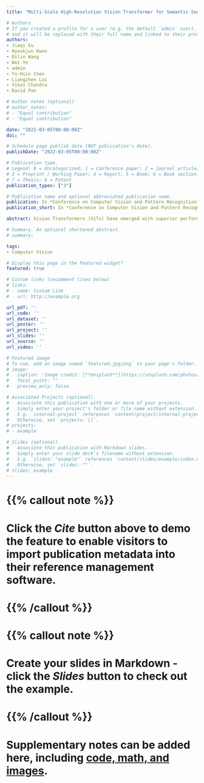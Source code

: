 ```yaml
---
title: "Multi-Scale High-Resolution Vision Transformer for Semantic Segmentation"

# Authors
# If you created a profile for a user (e.g. the default `admin` user), write the username (folder name) here 
# and it will be replaced with their full name and linked to their profile.
authors:
- Jiaqi Gu
- Hyoukjun Kwon
- Dilin Wang
- Wei Ye
- admin
- Yu-Hsin Chen
- Liangzhen Lai
- Vikas Chandra
- David Pan

# Author notes (optional)
# author_notes:
# - "Equal contribution"
# - "Equal contribution"

date: "2022-03-05T00:00:00Z"
doi: ""

# Schedule page publish date (NOT publication's date).
publishDate: "2022-03-05T00:00:00Z"

# Publication type.
# Legend: 0 = Uncategorized; 1 = Conference paper; 2 = Journal article;
# 3 = Preprint / Working Paper; 4 = Report; 5 = Book; 6 = Book section;
# 7 = Thesis; 8 = Patent
publication_types: ["3"]

# Publication name and optional abbreviated publication name.
publication: In *Conference on Computer Vision and Pattern Recognition*
publication_short: In *Conference on Computer Vision and Pattern Recognition (CVPR) 2022*

abstract: Vision Transformers (ViTs) have emerged with superior performance on computer vision tasks compared to convolutional neural network (CNN)-based models. However, ViTs are mainly designed for image classification that generate single-scale low-resolution representations, which makes dense prediction tasks such as semantic segmentation challenging for ViTs. Therefore, we propose HRViT, which enhances ViTs to learn semantically-rich and spatially-precise multi-scale representations by integrating high-resolution multi-branch architectures with ViTs. We balance the model performance and efficiency of HRViT by various branch-block co-optimization techniques. Specifically, we explore heterogeneous branch designs, reduce the redundancy in linear layers, and augment the attention block with enhanced expressiveness. Those approaches enabled HRViT to push the Pareto frontier of performance and efficiency on semantic segmentation to a new level, as our evaluation results on ADE20K and Cityscapes show. HRViT achieves 50.20% mIoU on ADE20K and 83.16% mIoU on Cityscapes, surpassing state-of-the-art MiT and CSWin backbones with an average of +1.78 mIoU improvement, 28% parameter saving, and 21% FLOPs reduction, demonstrating the potential of HRViT as a strong vision backbone for semantic segmentation.

# Summary. An optional shortened abstract.
# summary: 

tags: 
- Computer Vision

# Display this page in the Featured widget?
featured: true

# Custom links (uncomment lines below)
# links:
# - name: Custom Link
#   url: http://example.org

url_pdf: ''
url_code: ''
url_dataset: ''
url_poster: ''
url_project: ''
url_slides: ''
url_source: ''
url_video: ''

# Featured image
# To use, add an image named `featured.jpg/png` to your page's folder. 
# image:
#   caption: 'Image credit: [**Unsplash**](https://unsplash.com/photos/pLCdAaMFLTE)'
#   focal_point: ""
#   preview_only: false

# Associated Projects (optional).
#   Associate this publication with one or more of your projects.
#   Simply enter your project's folder or file name without extension.
#   E.g. `internal-project` references `content/project/internal-project/index.md`.
#   Otherwise, set `projects: []`.
# projects:
# - example

# Slides (optional).
#   Associate this publication with Markdown slides.
#   Simply enter your slide deck's filename without extension.
#   E.g. `slides: "example"` references `content/slides/example/index.md`.
#   Otherwise, set `slides: ""`.
# slides: example
---
```


# {{% callout note %}}
# Click the *Cite* button above to demo the feature to enable visitors to import publication metadata into their reference management software.
# {{% /callout %}}
# 
# {{% callout note %}}
# Create your slides in Markdown - click the *Slides* button to check out the example.
# {{% /callout %}}
# 
# Supplementary notes can be added here, including [code, math, and images](https://wowchemy.com/docs/writing-markdown-latex/).


